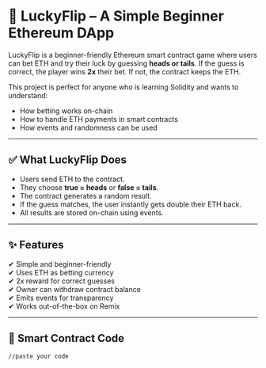 # 🎲 LuckyFlip – A Simple Beginner Ethereum DApp

LuckyFlip is a beginner-friendly Ethereum smart contract game where users can bet ETH and try their luck by guessing **heads or tails**. If the guess is correct, the player wins **2x** their bet. If not, the contract keeps the ETH.

This project is perfect for anyone who is learning Solidity and wants to understand:
- How betting works on-chain
- How to handle ETH payments in smart contracts
- How events and randomness can be used

---

## ✅ What LuckyFlip Does
- Users send ETH to the contract.
- They choose **true = heads** or **false = tails**.
- The contract generates a random result.
- If the guess matches, the user instantly gets double their ETH back.
- All results are stored on-chain using events.

---

## ✨ Features
✔ Simple and beginner-friendly  
✔ Uses ETH as betting currency  
✔ 2x reward for correct guesses  
✔ Owner can withdraw contract balance  
✔ Emits events for transparency  
✔ Works out-of-the-box on Remix

---

## 📜 Smart Contract Code
```solidity
//paste your code
